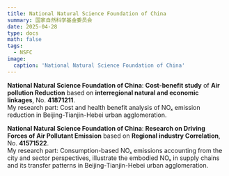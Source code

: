 ```yaml
---
title: National Natural Science Foundation of China
summary: 国家自然科学基金委员会
date: 2025-04-28
type: docs
math: false
tags:
  - NSFC
image:
  caption: 'National Natural Science Foundation of China'
---
```



**National Natural Science Foundation of China**: **Cost-benefit study** of **Air pollution Reduction** based on **interregional natural and economic linkages**, No. **41871211**.  
My research part: Cost and health benefit analysis of NOₓ emission reduction in Beijing-Tianjin-Hebei urban agglomeration.

**National Natural Science Foundation of China**: **Research on Driving Forces of Air Pollutant Emission** based on **Regional industry Correlation**, No. **41571522**.  
My research part: Consumption-based NOₓ emissions accounting from the city and sector perspectives, illustrate the embodied NOₓ in supply chains and its transfer patterns in Beijing-Tianjin-Hebei urban agglomeration.



